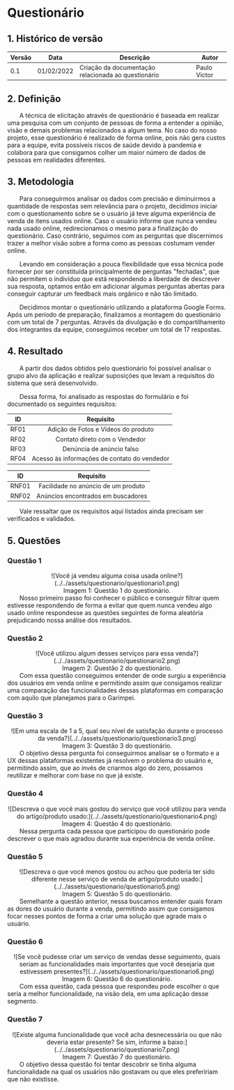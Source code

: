 # Questionário

## 1. Histórico de versão

| Versão | Data       | Descrição                                           | Autor        |
| ------ | ---------- | --------------------------------------------------- | ------------ |
| 0.1    | 01/02/2022 | Criação da documentação relacionada ao questionário | Paulo Victor |

## 2. Definição

&emsp;&emsp;A técnica de elicitação através de questionário é baseada em realizar uma pesquisa com um conjunto de pessoas de forma a entender a opinião, visão e demais problemas relacionados a algum tema. No caso do nosso projeto, esse questionário é realizado de forma online, pois não gera custos para a equipe, evita possíveis riscos de saúde devido à pandemia e colabora para que consigamos colher um maior número de dados de pessoas em realidades diferentes.

## 3. Metodologia

&emsp;&emsp;Para conseguirmos analisar os dados com precisão e diminuirmos a quantidade de respostas sem relevância para o projeto, decidimos iniciar com o questionamento sobre se o usuário já teve alguma experiência de venda de itens usados online. Caso o usuário informe que nunca vendeu nada usado online, redirecionamos o mesmo para a finalização do questionário. Caso contrário, seguimos com as perguntas que discernimos trazer a melhor visão sobre a forma como as pessoas costumam vender online.

&emsp;&emsp;Levando em consideração a pouca flexibilidade que essa técnica pode fornecer por ser constituída principalmente de perguntas "fechadas", que não permitem o indivíduo que está respondendo a liberdade de descrever sua resposta, optamos então em adicionar algumas perguntas abertas para conseguir capturar um feedback mais orgânico e não tão limitado.

&emsp;&emsp;Decidimos montar o questionário utilizando a plataforma Google Forms. Após um período de preparação, finalizamos a montagem do questionário com um total de 7 perguntas. Através da divulgação e do compartilhamento dos integrantes da equipe, conseguimos receber um total de 17 respostas.

## 4. Resultado

&emsp;&emsp;A partir dos dados obtidos pelo questionário foi possível analisar o grupo alvo da aplicação e realizar suposições que levam a requisitos do sistema que será desenvolvido.

&emsp;&emsp;Dessa forma, foi analisado as respostas do formulário e foi documentado os seguintes requisitos:

|  ID  |                  Requisito                   |
| :--: | :------------------------------------------: |
| RF01 |     Adição de Fotos e Vídeos do produto      |
| RF02 |        Contato direto com o Vendedor         |
| RF03 |          Denúncia de anúncio falso           |
| RF04 | Acesso às informações de contato do vendedor |

|  ID   |              Requisito              |
| :---: | :---------------------------------: |
| RNF01 | Facilidade no anúncio de um produto |
| RNF02 | Anúncios encontrados em buscadores  |

&emsp;&emsp;Vale ressaltar que os requisitos aqui listados ainda precisam ser verificados e validados.

## 5. Questões

### Questão 1

<center>
![Você já vendeu alguma coisa usada online?](../../assets/questionario/questionario1.png)

<figcaption>Imagem 1: Questão 1 do questionário.</figcaption>
</center>
&emsp;&emsp;Nosso primeiro passo foi conhecer o público e conseguir filtrar quem estivesse respondendo de forma a evitar que quem nunca vendeu algo usado online respondesse as questões seguintes de forma aleatória prejudicando nossa análise dos resultados.

### Questão 2

<center>
![Você utilizou algum desses serviços para essa venda?](../../assets/questionario/questionario2.png)

<figcaption>Imagem 2: Questão 2 do questionário.</figcaption>
</center>
&emsp;&emsp;Com essa questão conseguimos entender de onde surgiu a experiência dos usuários em venda online e permitindo assim que consigamos realizar uma comparação das funcionalidades dessas plataformas em comparação com aquilo que planejamos para o Garimpei.

### Questão 3

<center>
![Em uma escala de 1 a 5, qual seu nível de satisfação durante o processo da venda?](../../assets/questionario/questionario3.png)

<figcaption>Imagem 3: Questão 3 do questionário.</figcaption>
</center>
&emsp;&emsp;O objetivo dessa pergunta foi conseguirmos analisar se o formato e a UX dessas plataformas existentes já resolvem o problema do usuário e, permitindo assim, que ao invés de criarmos algo do zero, possamos reutilizar e melhorar com base no que já existe.

### Questão 4

<center>
![Descreva o que você mais gostou do serviço que você utilizou para venda do artigo/produto usado:](../../assets/questionario/questionario4.png)

<figcaption>Imagem 4: Questão 4 do questionário.</figcaption>
</center>
&emsp;&emsp;Nessa pergunta cada pessoa que participou do questionário pode descrever o que mais agradou durante sua experiência de venda online.

### Questão 5

<center>
![Descreva o que você menos gostou ou achou que poderia ter sido diferente nesse serviço de venda de artigo/produto usado:](../../assets/questionario/questionario5.png)

<figcaption>Imagem 5: Questão 5 do questionário.</figcaption>
</center>
&emsp;&emsp;Semelhante a questão anterior, nessa buscamos entender quais foram as dores do usuário durante a venda, permitindo assim que consigamos focar nesses pontos de forma a criar uma solução que agrade mais o usuário.

### Questão 6

<center>
![Se você pudesse criar um serviço de vendas desse seguimento, quais seriam as funcionalidades mais importantes que você desejaria que estivessem presentes?](../../assets/questionario/questionario6.png)

<figcaption>Imagem 6: Questão 6 do questionário.</figcaption>
</center>
&emsp;&emsp;Com essa questão, cada pessoa que respondeu pode escolher o que seria a melhor funcionalidade, na visão dela, em uma aplicação desse segmento.

### Questão 7

<center>
![Existe alguma funcionalidade que você acha desnecessária ou que não deveria estar presente? Se sim, informe a baixo:](../../assets/questionario/questionario7.png)

<figcaption>Imagem 7: Questão 7 do questionário.</figcaption>
</center>
&emsp;&emsp;O objetivo dessa questão foi tentar descobrir se tinha alguma funcionalidade na qual os usuários não gostavam ou que eles prefeririam que não existisse.
